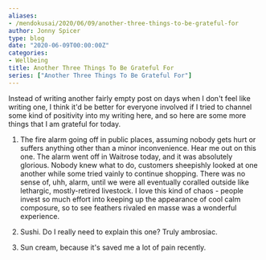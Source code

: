 ```yaml
---
aliases:
- /mendokusai/2020/06/09/another-three-things-to-be-grateful-for
author: Jonny Spicer
type: blog
date: "2020-06-09T00:00:00Z"
categories:
- Wellbeing
title: Another Three Things To Be Grateful For
series: ["Another Three Things To Be Grateful For"]
---
```

Instead of writing another fairly empty post on days when I don't feel like writing one, I think it'd be better for everyone involved if I tried to channel some kind of
positivity into my writing here, and so here are some more things that I am grateful for today.

1. The fire alarm going off in public places, assuming nobody gets hurt or suffers anything other than a minor inconvenience. Hear me out on this one. The alarm went off in
Waitrose today, and it was absolutely glorious. Nobody knew what to do, customers sheepishly looked at one another while some tried vainly to continue shopping. There was no
sense of, uhh, alarm, until we were all eventually coralled outside like lethargic, mostly-retired livestock. I love this kind of chaos - people invest so much effort into
keeping up the appearance of cool calm composure, so to see feathers rivaled en masse was a wonderful experience.

2. Sushi. Do I really need to explain this one? Truly ambrosiac.

3. Sun cream, because it's saved me a lot of pain recently.
